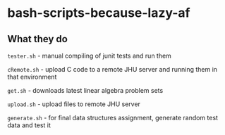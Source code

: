 # bash-scripts-because-lazy-af

## What they do
<code>tester.sh</code> - manual compiling of junit tests and run them

<code>cRemote.sh</code> - upload C code to a remote JHU server and running them in that environment

<code>get.sh</code> - downloads latest linear algebra problem sets

<code>upload.sh</code> - upload files to remote JHU server

<code>generate.sh</code> - for final data structures assignment, generate random test data and test it

